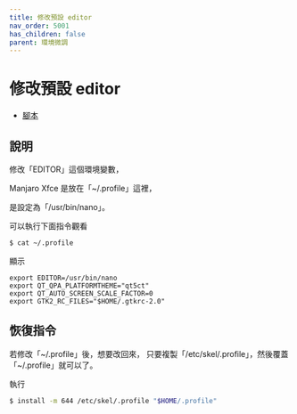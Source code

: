 ```yaml
---
title: 修改預設 editor
nav_order: 5001
has_children: false
parent: 環境微調
---
```



# 修改預設 editor

* [腳本](https://github.com/samwhelp/note-about-manjaro/tree/gh-pages/_demo/adjustment/env/profile)

## 說明

修改「EDITOR」這個環境變數，

Manjaro Xfce 是放在「~/.profile」這裡，

是設定為「/usr/bin/nano」。

可以執行下面指令觀看

``` sh
$ cat ~/.profile
```

顯示

```
export EDITOR=/usr/bin/nano
export QT_QPA_PLATFORMTHEME="qt5ct"
export QT_AUTO_SCREEN_SCALE_FACTOR=0
export GTK2_RC_FILES="$HOME/.gtkrc-2.0"
```


## 恢復指令

若修改「~/.profile」後，想要改回來，
只要複製「/etc/skel/.profile」，然後覆蓋「~/.profile」就可以了。

執行

``` sh
$ install -m 644 /etc/skel/.profile "$HOME/.profile"
```
